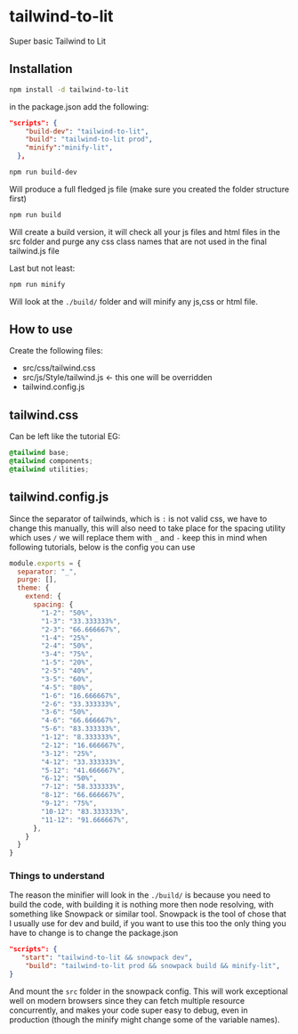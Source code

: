 # tailwind-to-lit

Super basic Tailwind to Lit

## Installation

```bash
npm install -d tailwind-to-lit
```

in the package.json add the following:

```json
"scripts": { 
    "build-dev": "tailwind-to-lit",
    "build": "tailwind-to-lit prod",
    "minify":"minify-lit",
  },
```

```bash
npm run build-dev
```

Will produce a full fledged js file (make sure you created the folder structure first)

```bash
npm run build
```

Will create a build version, it will check all your js files and html files in the src folder and purge any css class names that are not used in the final tailwind.js file

Last but not least:

```bash
npm run minify
```

Will look at the `./build/` folder and will minify any js,css or html file.

## How to use

Create the following files:

- src/css/tailwind.css
- src/js/Style/tailwind.js <- this one will be overridden
- tailwind.config.js
  
## tailwind.css

Can be left like the tutorial EG:

```css
@tailwind base;
@tailwind components;
@tailwind utilities;
```

## tailwind.config.js

Since the separator of tailwinds, which is `:`  is not valid css, we have to change this manually, this will also need to take place for the spacing utility which uses `/` we will replace them with `_` and `-` keep this in mind when following tutorials, below is the config you can use

```js
module.exports = {
  separator: "_",
  purge: [],
  theme: {
    extend: {
      spacing: {
        "1-2": "50%",
        "1-3": "33.333333%",
        "2-3": "66.666667%",
        "1-4": "25%",
        "2-4": "50%",
        "3-4": "75%",
        "1-5": "20%",
        "2-5": "40%",
        "3-5": "60%",
        "4-5": "80%",
        "1-6": "16.666667%",
        "2-6": "33.333333%",
        "3-6": "50%",
        "4-6": "66.666667%",
        "5-6": "83.333333%",
        "1-12": "8.333333%",
        "2-12": "16.666667%",
        "3-12": "25%",
        "4-12": "33.333333%",
        "5-12": "41.666667%",
        "6-12": "50%",
        "7-12": "58.333333%",
        "8-12": "66.666667%",
        "9-12": "75%",
        "10-12": "83.333333%",
        "11-12": "91.666667%",
      },
    }
  }
}
```

### Things to understand

The reason the minifier will look in the `./build/` is because you need to build the code, with building it is nothing more then node resolving, with something like Snowpack or similar tool. Snowpack is the tool of chose that I usually use for dev and build, if you want to use this too the only thing you have to change is to change the package.json

```json
"scripts": { 
   "start": "tailwind-to-lit && snowpack dev",
    "build": "tailwind-to-lit prod && snowpack build && minify-lit",
}
```

And mount the `src` folder in the snowpack config. This will work exceptional well on modern browsers since they can fetch multiple resource concurrently, and makes your code super easy to debug, even in production (though the minify might change some of the variable names).
